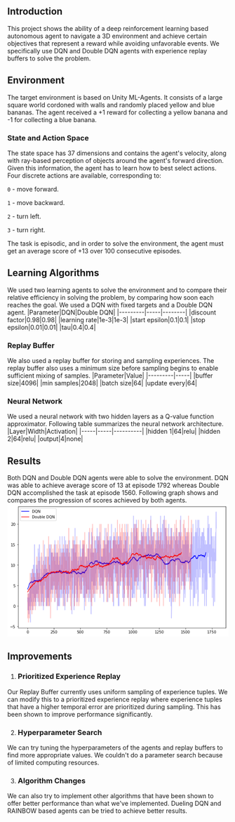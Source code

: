 ## Introduction

This project shows the ability of a deep reinforcement learning based autonomous agent to navigate a 3D environment and achieve certain objectives that represent a reward while avoiding unfavorable events. We specifically use DQN and Double DQN agents with experience replay buffers to solve the problem.

## Environment
The target environment is based on Unity ML-Agents. It consists of a large square world cordoned with walls and randomly placed yellow and blue bananas. The agent received a +1 reward for collecting a yellow banana and -1 for collecting a blue banana.

### State and Action Space
The state space has 37 dimensions and contains the agent's velocity, along with ray-based perception of objects around the agent's forward direction. Given this information, the agent has to learn how to best select actions. Four discrete actions are available, corresponding to:

`0` - move forward.

`1` - move backward.

`2` - turn left.

`3` - turn right.

The task is episodic, and in order to solve the environment, the agent must get an average score of +13 over 100 consecutive episodes.

## Learning Algorithms

We used two learning agents to solve the environment and to compare their relative efficiency in solving the problem, by comparing how soon each reaches the goal. We used a DQN with fixed targets and a Double DQN agent.
|Parameter|DQN|Double DQN|
|---------|-----|--------|
|discount factor|0.98|0.98|
|learning rate|1e-3|1e-3|
|start epsilon|0.1|0.1|
|stop epsilon|0.01|0.01|
|tau|0.4|0.4|



### Replay Buffer
We also used a replay buffer for storing and sampling experiences. The replay buffer also uses a minimum size before sampling begins to enable sufficient mixing of samples.
|Parameter|Value|
|---------|-----|
|buffer size|4096|
|min samples|2048|
|batch size|64|
|update every|64|


### Neural Network
We used a neural network with two hidden layers as a Q-value function approximator. Following table summarizes the neural network architecture.
|Layer|Width|Activation|
|-----|-----|----------|
|hidden 1|64|relu|
|hidden 2|64|relu|
|output|4|none|


## Results
Both DQN and Double DQN agents were able to solve the environment. DQN was able to achieve average score of 13 at episode 1792 whereas Double DQN accomplished the task at episode 1560. Following graph shows and compares the progression of scores achieved by both agents.
![training](images/training.png)

## Improvements
1. ### Prioritized Experience Replay
Our Replay Buffer currently uses uniform sampling of experience tuples. We can modify this to a prioritized experience replay where experience tuples that have a higher temporal error are prioritized during sampling. This has been shown to improve performance significantly.

2. ### Hyperparameter Search
We can try tuning the hyperparameters of the agents and replay buffers to find more appropriate values. We couldn't do a parameter search because of limited computing resources.

3. ### Algorithm Changes
We can also try to implement other algorithms that have been shown to offer better performance than what we've implemented. Dueling DQN and RAINBOW based agents can be tried to achieve better results.
